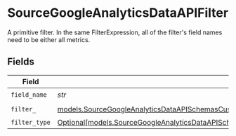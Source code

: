 # SourceGoogleAnalyticsDataAPIFilter

A primitive filter. In the same FilterExpression, all of the filter's field names need to be either all metrics.


## Fields

| Field                                                                                                                                                                                                                | Type                                                                                                                                                                                                                 | Required                                                                                                                                                                                                             | Description                                                                                                                                                                                                          |
| -------------------------------------------------------------------------------------------------------------------------------------------------------------------------------------------------------------------- | -------------------------------------------------------------------------------------------------------------------------------------------------------------------------------------------------------------------- | -------------------------------------------------------------------------------------------------------------------------------------------------------------------------------------------------------------------- | -------------------------------------------------------------------------------------------------------------------------------------------------------------------------------------------------------------------- |
| `field_name`                                                                                                                                                                                                         | *str*                                                                                                                                                                                                                | :heavy_check_mark:                                                                                                                                                                                                   | N/A                                                                                                                                                                                                                  |
| `filter_`                                                                                                                                                                                                            | [models.SourceGoogleAnalyticsDataAPISchemasCustomReportsArrayFilter](../models/sourcegoogleanalyticsdataapischemascustomreportsarrayfilter.md)                                                                       | :heavy_check_mark:                                                                                                                                                                                                   | N/A                                                                                                                                                                                                                  |
| `filter_type`                                                                                                                                                                                                        | [Optional[models.SourceGoogleAnalyticsDataAPISchemasCustomReportsArrayMetricFilterMetricsFilter4FilterType]](../models/sourcegoogleanalyticsdataapischemascustomreportsarraymetricfiltermetricsfilter4filtertype.md) | :heavy_minus_sign:                                                                                                                                                                                                   | N/A                                                                                                                                                                                                                  |